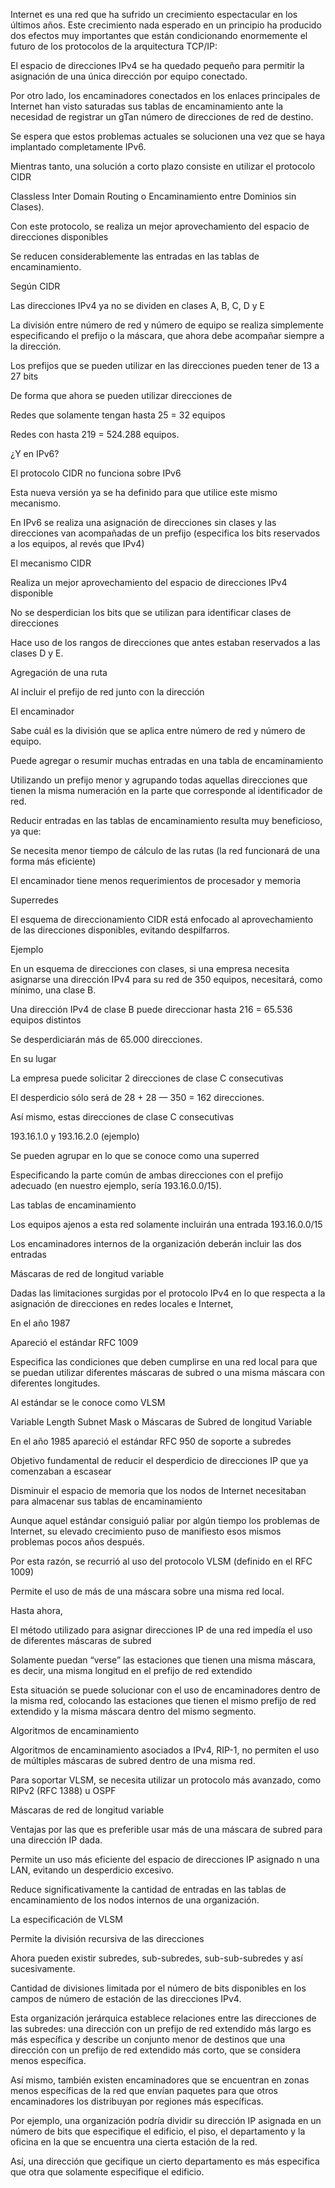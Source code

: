 Internet es una red que ha sufrido un crecimiento espectacular en los últimos años.
Este crecimiento nada esperado en un principio ha producido dos efectos muy
importantes que están condicionando enormemente el futuro de los protocolos de
la arquitectura TCP/IP:

El espacio de direcciones IPv4 se ha quedado pequeño para permitir la asignación de una única
dirección por equipo conectado.

Por otro lado, los encaminadores conectados en los enlaces principales de Internet han visto
saturadas sus tablas de encaminamiento ante la necesidad de registrar un gTan número de
direcciones de red de destino.

Se espera que estos problemas actuales se solucionen una vez que se haya implantado completamente
IPv6.

Mientras tanto, una solución a corto plazo consiste en utilizar el protocolo CIDR

Classless Inter Domain Routing o Encaminamiento entre Dominios sin Clases).

Con este protocolo, se realiza un mejor aprovechamiento del espacio de direcciones disponibles

Se reducen considerablemente las entradas en las tablas de encaminamiento.

Según CIDR

Las direcciones IPv4 ya no se dividen en clases A, B, C, D y E

La división entre número de red y número de equipo se realiza simplemente especificando el prefijo o la máscara, que ahora
debe acompañar siempre a la dirección.

Los prefijos que se pueden utilizar en las direcciones pueden tener de 13 a 27 bits

De forma que ahora se pueden utilizar direcciones de

Redes que solamente tengan hasta 25 = 32 equipos

Redes con hasta 219 = 524.288 equipos.

¿Y en IPv6?

El protocolo CIDR no funciona sobre IPv6

Esta nueva versión ya se ha definido para que utilice este mismo mecanismo.

En IPv6 se realiza una asignación de direcciones sin clases y las direcciones van acompañadas de un prefijo (especifica los bits
reservados a los equipos, al revés que IPv4)

El mecanismo CIDR

Realiza un mejor aprovechamiento del espacio de direcciones IPv4 disponible

No se desperdician los bits que se utilizan para identificar clases de direcciones

Hace uso de los rangos de direcciones que antes estaban reservados a las clases D y E.

Agregación de una ruta

Al incluir el prefijo de red junto con la dirección

El encaminador

Sabe cuál es la división que se aplica entre número de red y número de equipo.

Puede agregar o resumir muchas entradas en una tabla de encaminamiento

Utilizando un prefijo menor y agrupando todas aquellas direcciones que tienen la misma
numeración en la parte que corresponde al identificador de red.

Reducir entradas en las tablas de encaminamiento resulta muy beneficioso, ya que:

Se necesita menor tiempo de cálculo de las rutas (la red funcionará de una forma más eficiente)

El encaminador tiene menos requerimientos de procesador y memoria

Superredes

El esquema de direccionamiento CIDR está enfocado al aprovechamiento de las
direcciones disponibles, evitando despilfarros.

Ejemplo

En un esquema de direcciones con clases, si una empresa necesita asignarse una dirección IPv4 para
su red de 350 equipos, necesitará, como mínimo, una clase B.

Una dirección IPv4 de clase B puede direccionar hasta 216 = 65.536 equipos distintos

Se desperdiciarán más de 65.000 direcciones.

En su lugar

La empresa puede solicitar 2 direcciones de clase C consecutivas

El desperdicio sólo será de 28 + 28 — 350 = 162 direcciones.

Así mismo, estas direcciones de clase C consecutivas

193.16.1.0 y 193.16.2.0 (ejemplo)

Se pueden agrupar en lo que se conoce como una superred

Especificando la parte común de ambas direcciones con el prefijo adecuado (en nuestro ejemplo,
sería 193.16.0.0/15).

Las tablas de encaminamiento

Los equipos ajenos a esta red solamente incluirán una entrada 193.16.0.0/15

Los encaminadores internos de la organización deberán incluir las dos entradas

Máscaras de red de longitud variable

Dadas las limitaciones surgidas por el protocolo IPv4 en lo que respecta a la asignación de direcciones en redes locales e
Internet,

En el año 1987

Apareció el estándar RFC 1009

Especifica las condiciones que deben cumplirse en una red local para que se puedan utilizar diferentes máscaras de subred o una misma
máscara con diferentes longitudes.

Al estándar se le conoce como VLSM

Variable Length Subnet Mask o Máscaras de Subred de longitud Variable

En el año 1985 apareció el estándar RFC 950 de soporte a subredes

Objetivo fundamental de reducir el desperdicio de direcciones IP que ya comenzaban a escasear

Disminuir el espacio de memoria que los nodos de Internet necesitaban para almacenar sus tablas de encaminamiento

Aunque aquel estándar consiguió paliar por algún tiempo los problemas de Internet, su elevado crecimiento puso de
manifiesto esos mismos problemas pocos años después.

Por esta razón, se recurrió al uso del protocolo VLSM (definido en el RFC 1009)

Permite el uso de más de una máscara sobre una misma red local.

Hasta ahora,

El método utilizado para asignar direcciones IP de una red impedía el uso de diferentes máscaras de subred

Solamente puedan “verse” las estaciones que tienen una misma máscara, es decir, una misma longitud en el prefijo de red extendido

Esta situación se puede solucionar con el uso de encaminadores dentro de la misma red, colocando las estaciones que
tienen el mismo prefijo de red extendido y la misma máscara dentro del mismo segmento.

Algoritmos de encaminamiento

Algoritmos de encaminamiento asociados a IPv4, RIP-1, no permiten el uso de múltiples máscaras de subred dentro de una misma red.

Para soportar VLSM, se necesita utilizar un protocolo más avanzado, como RIPv2 (RFC 1388) u OSPF

Máscaras de red de longitud variable

Ventajas por las que es preferible usar más de una máscara de subred para una dirección IP
dada.

Permite un uso más eficiente del espacio de direcciones IP asignado n una LAN, evitando un desperdicio
excesivo.

Reduce significativamente la cantidad de entradas en las tablas de encaminamiento de los nodos internos
de una organización.

La especificación de VLSM

Permite la división recursiva de las direcciones

Ahora pueden existir subredes, sub-subredes, sub-sub-subredes y así sucesivamente.

Cantidad de divisiones limitada por el número de bits disponibles en los campos de número de
estación de las direcciones IPv4.

Esta organización jerárquica establece relaciones entre las direcciones de las subredes: una dirección con
un prefijo de red extendido más largo es más específica y describe un conjunto menor de destinos que
una dirección con un prefijo de red extendido más corto, que se considera menos específica.

Así mismo, también existen encaminadores que se encuentran en zonas menos específicas de la red que
envían paquetes para que otros encaminadores los distribuyan por regiones más específicas.

Por ejemplo, una organización podría dividir su dirección IP asignada en un número de bits
que especifique el edificio, el piso, el departamento y la oficina en la que se encuentra una
cierta estación de la red.

Así, una dirección que gecifique un cierto departamento es más especifica que otra que
solamente especifique el edificio.
